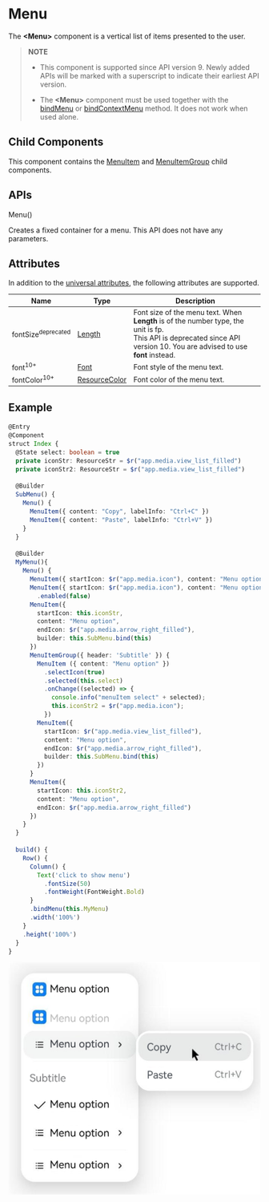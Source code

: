 # Menu

The **\<Menu>** component is a vertical list of items presented to the user.

> **NOTE**
>
> - This component is supported since API version 9. Newly added APIs will be marked with a superscript to indicate their earliest API version.
>
> - The **\<Menu>** component must be used together with the [bindMenu](ts-universal-attributes-menu.md) or [bindContextMenu](ts-universal-attributes-menu.md) method. It does not work when used alone.

## Child Components

This component contains the [MenuItem](ts-basic-components-menuitem.md) and [MenuItemGroup](ts-basic-components-menuitemgroup.md) child components.

## APIs

Menu()

Creates a fixed container for a menu. This API does not have any parameters.

## Attributes

In addition to the [universal attributes](ts-universal-attributes-size.md), the following attributes are supported.

| Name    | Type                 | Description                                                            |
| -------- | ------------------------- | ---------------------------------------------------------------- |
| fontSize<sup>deprecated</sup> | [Length](ts-types.md#length) | Font size of the menu text. When **Length** is of the number type, the unit is fp.<br>This API is deprecated since API version 10. You are advised to use **font** instead.|
| font<sup>10+</sup> | [Font](ts-types.md#font) | Font style of the menu text.|
| fontColor<sup>10+</sup> | [ResourceColor](ts-types.md#resourcecolor) | Font color of the menu text.|

## Example

```ts
@Entry
@Component
struct Index {
  @State select: boolean = true
  private iconStr: ResourceStr = $r("app.media.view_list_filled")
  private iconStr2: ResourceStr = $r("app.media.view_list_filled")

  @Builder
  SubMenu() {
    Menu() {
      MenuItem({ content: "Copy", labelInfo: "Ctrl+C" })
      MenuItem({ content: "Paste", labelInfo: "Ctrl+V" })
    }
  }

  @Builder
  MyMenu(){
    Menu() {
      MenuItem({ startIcon: $r("app.media.icon"), content: "Menu option" })
      MenuItem({ startIcon: $r("app.media.icon"), content: "Menu option" })
        .enabled(false)
      MenuItem({
        startIcon: this.iconStr,
        content: "Menu option",
        endIcon: $r("app.media.arrow_right_filled"),
        builder: this.SubMenu.bind(this)
      })
      MenuItemGroup({ header: 'Subtitle' }) {
        MenuItem ({ content: "Menu option" })
          .selectIcon(true)
          .selected(this.select)
          .onChange((selected) => {
            console.info("menuItem select" + selected);
            this.iconStr2 = $r("app.media.icon");
          })
        MenuItem({
          startIcon: $r("app.media.view_list_filled"),
          content: "Menu option",
          endIcon: $r("app.media.arrow_right_filled"),
          builder: this.SubMenu.bind(this)
        })
      }
      MenuItem({
        startIcon: this.iconStr2,
        content: "Menu option",
        endIcon: $r("app.media.arrow_right_filled")
      })
    }
  }

  build() {
    Row() {
      Column() {
        Text('click to show menu')
          .fontSize(50)
          .fontWeight(FontWeight.Bold)
      }
      .bindMenu(this.MyMenu)
      .width('100%')
    }
    .height('100%')
  }
}
```

![menu1](figures/menu1.png)

